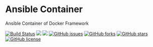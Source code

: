# Ansible Container
Ansible Container of Docker Framework

[![Build Status](https://travis-ci.org/dockerframework/ansible.svg?branch=master)](https://travis-ci.org/dockerframework/ansible) [![](https://images.microbadger.com/badges/image/dockerframework/ansible:16.04py3.svg)](https://microbadger.com/images/dockerframework/ansible:16.04py3 "Layers") [![](https://images.microbadger.com/badges/version/dockerframework/ansible:16.04py3.svg)](https://microbadger.com/images/dockerframework/ansible:16.04py3 "Version") [![GitHub issues](https://img.shields.io/github/issues/dockerframework/ansible.svg)](https://github.com/dockerframework/ansible/issues) [![GitHub forks](https://img.shields.io/github/forks/dockerframework/ansible.svg)](https://github.com/dockerframework/ansible/network) [![GitHub stars](https://img.shields.io/github/stars/dockerframework/ansible.svg)](https://github.com/dockerframework/ansible/stargazers) [![GitHub license](https://img.shields.io/badge/license-MIT-blue.svg)](https://raw.githubusercontent.com/dockerframework/ansible/master/LICENSE)
